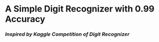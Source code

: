 # A Simple Digit Recognizer with 0.99 Accuracy
### ***Inspired by Kaggle Competition of Digit Recognizer***
